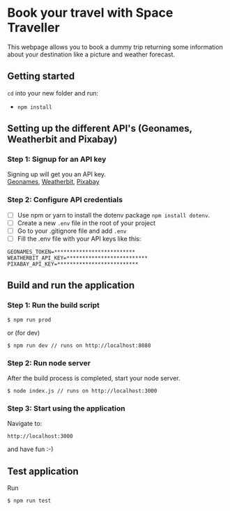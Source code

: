 # Book your travel with Space Traveller

This webpage allows you to book a dummy trip returning some information about your destination like a picture and weather forecast.


## Getting started

`cd` into your new folder and run:
- `npm install`

## Setting up the different API's (Geonames, Weatherbit and Pixabay)


### Step 1: Signup for an API key
Signing up will get you an API key. \
[Geonames](http://www.geonames.org/export/web-services.html), 
[Weatherbit](https://www.weatherbit.io/account/create), 
[Pixabay](https://pixabay.com/api/docs/)

### Step 2: Configure API credentials
- [ ] Use npm or yarn to install the dotenv package ```npm install dotenv```.
- [ ] Create a new ```.env``` file in the root of your project
- [ ] Go to your .gitignore file and add ```.env```
- [ ] Fill the .env file with your API keys like this:
```
GEONAMES_TOKEN=**************************
WEATHERBIT_API_KEY=**************************
PIXABAY_API_KEY=**************************
```

## Build and run the application

### Step 1: Run the build script
```
$ npm run prod
```
or (for dev)
```
$ npm run dev // runs on http://localhost:8080
```

### Step 2: Run node server
After the build process is completed, start your node server.
```
$ node index.js // runs on http://localhost:3000
```

### Step 3: Start using the application
Navigate to:
```
http://localhost:3000
```
and have fun :-)

## Test application
Run
```
$ npm run test
```
